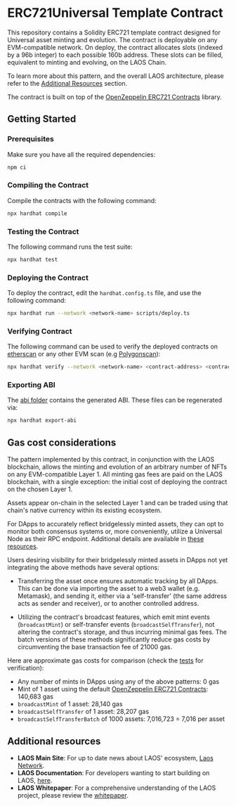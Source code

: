 # ERC721Universal Template Contract

This repository contains a Solidity ERC721 template contract designed for Universal asset minting and evolution. The contract is deployable on any EVM-compatible network. On deploy, the contract allocates slots (indexed by a 96b integer) to each possible 160b address. These slots can be filled, equivalent to minting and evolving, on the LAOS Chain.

To learn more about this pattern, and the overall LAOS architecture, please refer to the [Additional Resources](#additional-resources) section.

The contract is built on top of the [OpenZeppelin ERC721 Contracts](https://github.com/OpenZeppelin/openzeppelin-contracts) library.

## Getting Started

### Prerequisites

Make sure you have all the required dependencies:

```bash
npm ci
```

### Compiling the Contract

Compile the contracts with the following command:

```bash
npx hardhat compile
```

### Testing the Contract

The following command runs the test suite:

```bash
npx hardhat test
```

### Deploying the Contract

To deploy the contract, edit the `hardhat.config.ts` file, and use the following command:

```bash
npx hardhat run --network <network-name> scripts/deploy.ts
```

### Verifying Contract

The following command can be used to verify the deployed contracts on [etherscan](https://etherscan.io/) or any other EVM scan (e.g [Polygonscan](https://polygonscan.com/)):

```bash
npx hardhat verify --network <network-name> <contract-address> <contract-deploy-arguments>
```

### Exporting ABI

The [abi folder](./abi/contracts) contains the generated ABI. These files can be regenerated via:

```bash
npx hardhat export-abi
```


## Gas cost considerations

The pattern implemented by this contract, in conjunction with the LAOS blockchain, 
allows the minting and evolution of an arbitrary number of NFTs on any EVM-compatible Layer 1. 
All minting gas fees are paid on the LAOS blockchain,
with a single exception: the initial cost of deploying the contract on the chosen Layer 1.

Assets appear on-chain in the selected Layer 1 and can be traded using that chain's native
currency within its existing ecosystem.

For DApps to accurately reflect bridgelessly minted assets,
they can opt to monitor both consensus systems or, more conveniently,
utilize a Universal Node as their RPC endpoint. Additional details are available in [these resources](https://docs.laosnetwork.io/introduction/resources).

Users desiring visibility for their bridgelessly minted assets in DApps not yet integrating the above methods have several options:

- Transferring the asset once ensures automatic tracking by all DApps. This can be done via importing the asset to a web3 wallet
(e.g. Metamask), and sending it, either via a 'self-transfer' (the same address acts as sender and receiver),
or to another controlled address.

- Utilizing the contract's broadcast features, which emit mint events (`broadcastMint`) or self-transfer events (`broadcastSelfTransfer`), 
not altering the contract's storage, and thus incurring minimal gas fees. The batch versions of these methods
significantly reduce gas costs by circumventing the base transaction fee of 21000 gas.

Here are approximate gas costs for comparison (check the [tests](./test/ERC721Universal.ts) for verification):

* Any number of mints in DApps using any of the above patterns: 0 gas
* Mint of 1 asset using the default [OpenZeppelin ERC721 Contracts](https://github.com/OpenZeppelin/openzeppelin-contracts): 140,683 gas
* `broadcastMint` of 1 asset: 28,140 gas
* `broadcastSelfTransfer` of 1 asset: 28,207 gas
* `broadcastSelfTransferBatch` of 1000 assets: 7,016,723 = 7,016 per asset



## Additional resources

- **LAOS Main Site**: For up to date news about LAOS' ecosystem, [Laos Network](https://www.laosnetwork.io).
- **LAOS Documentation**: For developers wanting to start building on LAOS, [here](https://docs.laosnetwork.io/).
- **LAOS Whitepaper**: For a comprehensive understanding of the LAOS project, please review the [whitepaper](https://github.com/freeverseio/laos-whitepaper).
